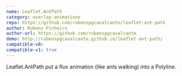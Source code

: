 ```yaml
---
name: Leaflet.AntPath
category: overlay-animations
repo: https://github.com/rubenspgcavalcante/leaflet-ant-path
author: Rubens Pinheiro
author-url: https://github.com/rubenspgcavalcante
demo: http://rubenspgcavalcante.github.io/leaflet-ant-path/
compatible-v0:
compatible-v1: true
---
```


Leaflet.AntPath put a flux animation (like ants walking) into a Polyline.
